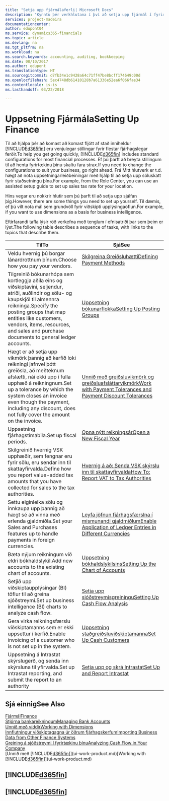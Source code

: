 ```yaml
---
title: "Setja upp fjármálaferli| Microsoft Docs"
description: "Kynntu þér verkhlutana í því að setja upp fjármál í fyrirtækinu sem hentar öllum þínum þörfum tengdum bókhaldi, endurskoðun eða bókunum."
services: project-madeira
documentationcenter: 
author: edupont04
ms.service: dynamics365-financials
ms.topic: article
ms.devlang: na
ms.tgt_pltfrm: na
ms.workload: na
ms.search.keywords: accounting, auditing, bookkeeping
ms.date: 08/10/2017
ms.author: edupont
ms.translationtype: HT
ms.sourcegitcommit: d7fb34e1c9428a64c71ff47be8bcff174649c00d
ms.openlocfilehash: 5ec4748db61410128b7a61336e52ea6f066fae34
ms.contentlocale: is-is
ms.lasthandoff: 03/22/2018

---
```

# <a name="setting-up-finance"></a><span data-ttu-id="e4224-103">Uppsetning Fjármála</span><span class="sxs-lookup"><span data-stu-id="e4224-103">Setting Up Finance</span></span>
<span data-ttu-id="e4224-104">Til að hjálpa þér að komast að komast fljótt af stað inniheldur [!INCLUDE[d365fin](includes/d365fin_md.md)] eru venjulegar stillingar fyrir flestar fjárhagslegar ferðir.</span><span class="sxs-lookup"><span data-stu-id="e4224-104">To help you get going quickly, [!INCLUDE[d365fin](includes/d365fin_md.md)] includes standard configurations for most financial processes.</span></span> <span data-ttu-id="e4224-105">Ef þú þarft að breyta stillingum til að henta fyrirtækinu þínu skaltu fara strax.</span><span class="sxs-lookup"><span data-stu-id="e4224-105">If you need to change the configurations to suit your business, go right ahead.</span></span> <span data-ttu-id="e4224-106">Frá Mitt hlutverk er t.d. hægt að nota uppsetningarleiðbeiningar með hjálp til að setja upp söluskatt fyrir staðsetningu þína.</span><span class="sxs-lookup"><span data-stu-id="e4224-106">For example, from the Role Center, you can use an assisted setup guide to set up sales tax rate for your location.</span></span>  

<span data-ttu-id="e4224-107">Hins vegar eru nokkrir hlutir sem þú þarft til að setja upp sjálfan þig.</span><span class="sxs-lookup"><span data-stu-id="e4224-107">However, there are some things you need to set up yourself.</span></span> <span data-ttu-id="e4224-108">Til dæmis, ef þú vilt nota mál sem grundvöll fyrir viðskipti upplýsingaöflun.</span><span class="sxs-lookup"><span data-stu-id="e4224-108">For example, if you want to use dimensions as a basis for business intelligence.</span></span>  

<span data-ttu-id="e4224-109">Eftirfarandi tafla lýsir röð verkefna með tenglum í efnisatriði þar sem þeim er lýst.</span><span class="sxs-lookup"><span data-stu-id="e4224-109">The following table describes a sequence of tasks, with links to the topics that describe them.</span></span>

| <span data-ttu-id="e4224-110">Til</span><span class="sxs-lookup"><span data-stu-id="e4224-110">To</span></span> | <span data-ttu-id="e4224-111">Sjá</span><span class="sxs-lookup"><span data-stu-id="e4224-111">See</span></span> |
| --- | --- |
| <span data-ttu-id="e4224-112">Veldu hvernig þú borgar lánardrottnum þínum.</span><span class="sxs-lookup"><span data-stu-id="e4224-112">Choose how you pay your vendors.</span></span> |[<span data-ttu-id="e4224-113">Skilgreina Greiðsluhætti</span><span class="sxs-lookup"><span data-stu-id="e4224-113">Defining Payment Methods</span></span>](finance-payment-methods.md) |
| <span data-ttu-id="e4224-114">Tilgreinið bókunarhópa sem kortleggja aðila eins og viðskiptavini, seljendur, atriði, auðlindir og sölu- og kaupskjöl til almennra reikninga.</span><span class="sxs-lookup"><span data-stu-id="e4224-114">Specify the posting groups that map entities like customers, vendors, items, resources, and sales and purchase documents to general ledger accounts.</span></span> |[<span data-ttu-id="e4224-115">Uppsetning bókunarflokka</span><span class="sxs-lookup"><span data-stu-id="e4224-115">Setting Up Posting Groups</span></span>](finance-posting-groups.md)|
|<span data-ttu-id="e4224-116">Hægt er að setja upp vikmörk þannig að kerfið loki reikningi jafnvel þótt greiðsla, að meðteknum afslætti, nái ekki upp í fulla upphæð á reikningnum.</span><span class="sxs-lookup"><span data-stu-id="e4224-116">Set up a tolerance by which the system closes an invoice even though the payment, including any discount, does not fully cover the amount on the invoice.</span></span>|[<span data-ttu-id="e4224-117">Unnið með greiðsluvikmörk og greiðsluafsláttarvikmörk</span><span class="sxs-lookup"><span data-stu-id="e4224-117">Work with Payment Tolerances and Payment Discount Tolerances</span></span>](finance-payment-tolerance-and-payment-discount-tolerance.md)|
| <span data-ttu-id="e4224-118">Uppsetning fjárhagstímabila.</span><span class="sxs-lookup"><span data-stu-id="e4224-118">Set up fiscal periods.</span></span> |[<span data-ttu-id="e4224-119">Opna nýtt reikningsár</span><span class="sxs-lookup"><span data-stu-id="e4224-119">Open a New Fiscal Year</span></span>](finance-how-open-new-fiscal-year.md) |
| <span data-ttu-id="e4224-120">Skilgreinið hvernig VSK upphæðir, sem fengnar eru fyrir sölu, eru sendar inn til skattayfirvalda.</span><span class="sxs-lookup"><span data-stu-id="e4224-120">Define how you report value-added tax amounts that you have collected for sales to the tax authorities.</span></span> |[<span data-ttu-id="e4224-121">Hvernig á að: Senda VSK skýrslu inn til skattayfirvalda</span><span class="sxs-lookup"><span data-stu-id="e4224-121">How To: Report VAT to Tax Authorities</span></span>](finance-how-report-vat.md)|
| <span data-ttu-id="e4224-122">Settu eiginleika sölu og innkaupa upp þannig að hægt sé að vinna með erlenda gjaldmiðla.</span><span class="sxs-lookup"><span data-stu-id="e4224-122">Set your Sales and Purchases features up to handle payments in foreign currencies.</span></span>|[<span data-ttu-id="e4224-123">Leyfa jöfnun fjárhagsfærslna í mismunandi gjaldmiðlum</span><span class="sxs-lookup"><span data-stu-id="e4224-123">Enable Application of Ledger Entries in Different Currencies</span></span>](finance-how-enable-application-ledger-entries-different-currencies.md)
| <span data-ttu-id="e4224-124">Bæta nýjum reikningum við eldri bókhaldslykil.</span><span class="sxs-lookup"><span data-stu-id="e4224-124">Add new accounts to the existing chart of accounts.</span></span> |[<span data-ttu-id="e4224-125">Uppsetning bókhaldslykilsins</span><span class="sxs-lookup"><span data-stu-id="e4224-125">Setting Up the Chart of Accounts</span></span>](finance-setup-chart-accounts.md) |
| <span data-ttu-id="e4224-126">Setjið upp viðskiptaupplýsingar (BI) töflur til að greina sjóðstreymi.</span><span class="sxs-lookup"><span data-stu-id="e4224-126">Set up business intelligence (BI) charts to analyze cash flow.</span></span> |[<span data-ttu-id="e4224-127">Setja upp sjóðstreymisgreiningu</span><span class="sxs-lookup"><span data-stu-id="e4224-127">Setting Up Cash Flow Analysis</span></span>](finance-setup-cash-flow-analyses.md) |
|<span data-ttu-id="e4224-128">Gera virka reikningsfærslu viðskiptamanns sem er ekki uppsettur í kerfið.</span><span class="sxs-lookup"><span data-stu-id="e4224-128">Enable invoicing of a customer who is not set up in the system.</span></span>|[<span data-ttu-id="e4224-129">Uppsetning staðgreiðsluviðskiptamanna</span><span class="sxs-lookup"><span data-stu-id="e4224-129">Set Up Cash Customers</span></span>](finance-how-to-set-up-cash-customers.md)|
| <span data-ttu-id="e4224-130">Uppsetning á Intrastat skýrslugerð, og senda inn skýrsluna til yfirvalda.</span><span class="sxs-lookup"><span data-stu-id="e4224-130">Set up Intrastat reporting, and submit the report to an authority</span></span> | [<span data-ttu-id="e4224-131">Setja upp og skrá Intrastat</span><span class="sxs-lookup"><span data-stu-id="e4224-131">Set Up and Report Intrastat</span></span>](finance-how-setup-report-intrastat.md)|

## <a name="see-also"></a><span data-ttu-id="e4224-132">Sjá einnig</span><span class="sxs-lookup"><span data-stu-id="e4224-132">See Also</span></span>
[<span data-ttu-id="e4224-133">Fjármál</span><span class="sxs-lookup"><span data-stu-id="e4224-133">Finance</span></span>](finance.md)  
[<span data-ttu-id="e4224-134">Stjórna bankareikningum</span><span class="sxs-lookup"><span data-stu-id="e4224-134">Managing Bank Accounts</span></span>](bank-manage-bank-accounts.md)  
[<span data-ttu-id="e4224-135">Unnið með víddir</span><span class="sxs-lookup"><span data-stu-id="e4224-135">Working with Dimensions</span></span>](finance-dimensions.md)  
[<span data-ttu-id="e4224-136">Innflutningur viðskiptagagna úr öðrum fjárhagskerfum</span><span class="sxs-lookup"><span data-stu-id="e4224-136">Importing Business Data from Other Finance Systems</span></span>](upload-data.md)  
[<span data-ttu-id="e4224-137">Greining á sjóðstreymi í fyrirtækinu þínu</span><span class="sxs-lookup"><span data-stu-id="e4224-137">Analyzing Cash Flow in Your Company</span></span>](finance-analyze-cash-flow.md)  
<span data-ttu-id="e4224-138">[Unnið með [!INCLUDE[d365fin](includes/d365fin_md.md)]](ui-work-product.md)</span><span class="sxs-lookup"><span data-stu-id="e4224-138">[Working with [!INCLUDE[d365fin](includes/d365fin_md.md)]](ui-work-product.md)</span></span>  

## [!INCLUDE[d365fin](includes/free_trial_md.md)]  
## [!INCLUDE[d365fin](includes/training_link_md.md)]

